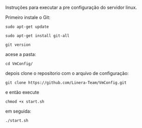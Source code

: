 Instruções para executar a pre configuração do servidor linux.

Primeiro instale o Git:

```
sudo apt-get update

sudo apt-get install git-all

git version
```

acese a pasta:

```
cd VmConfig/
```

depois clone o repositorio com o arquivo de configuração:

```
git clone https://github.com/Linera-Team/VmConfig.git
```

e então execute

```
chmod +x start.sh
```

em seguida:

```
./start.sh
```